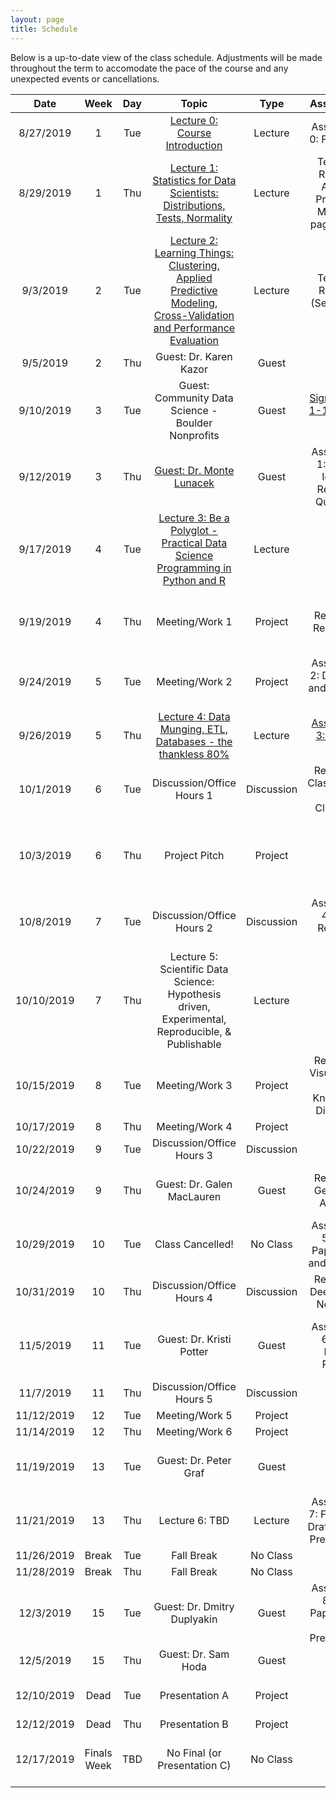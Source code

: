 ```yaml
---
layout: page
title: Schedule
---
```


Below is a up-to-date view of the class schedule. Adjustments will be made throughout the term to accomodate the pace of the course and any unexpected events or cancellations.

**Date**|**Week**|**Day**|**Topic**|**Type**|**Assignment**|**Due**
:-----:|:-----:|:-----:|:-----:|:-----:|:-----:|:-----:
8/27/2019|1|Tue|[Lecture 0: Course Introduction](https://docs.google.com/presentation/d/1nGcUFW1eMshMngKgJ3I6yVREEP6hEP5AnzhwOq6PI1U/edit?usp=sharing)|Lecture|Assignment 0: Fork Repo| 
8/29/2019|1|Thu|[Lecture 1: Statistics for Data Scientists: Distributions, Tests, Normality](https://docs.google.com/presentation/d/14wiSgjc-4IOU2Mb93ajp5QoOs3nhY-83UxWjK5DjIBQ/edit?usp=sharing)|Lecture| Textbook Reading: Applied Predictive Modeling pages 1-26| 
9/3/2019|2|Tue|[Lecture 2: Learning Things: Clustering, Applied Predictive Modeling, <br/>Cross-Validation and Performance Evaluation](https://docs.google.com/presentation/d/1etVTkAnQvjLA3-JyjRIGqrJUcZdrusSpinQ2AYHmfpU/edit?usp=sharing)|Lecture| Textbook Reading: (See Slides)|Assignment 0: Fork Repo
9/5/2019|2|Thu|Guest: Dr. Karen Kazor|Guest| | 
9/10/2019|3|Tue|Guest: Community Data Science - Boulder Nonprofits|Guest| [Sign up for a 1-1 Meeting Slot](https://appoint.ly/s/dsprojects/1-1)| 
9/12/2019|3|Thu|[Guest: Dr. Monte Lunacek](https://docs.google.com/presentation/d/1NtWBjQBNEhI-vMZCT3q0QltomflwYQFC3TWMeKUTarU/edit?usp=sharing)|Guest| Assignment 1: Project Ideas & Research Questions | 
9/17/2019|4|Tue|[Lecture 3: Be a Polyglot - Practical Data Science <br/>Programming in Python and R](https://docs.google.com/presentation/d/10ObNdg-TKQHaWdmloHsfdFfgwA7ae7_QNXKT9x_1uuk/edit?usp=sharing)|Lecture| | 
9/19/2019|4|Thu|Meeting/Work 1|Project|Reading 1: Regression| Assignment 1: Project Ideas & Research Questions
9/24/2019|5|Tue|Meeting/Work 2|Project| Assignment 2: Data Prep and Methods Plan | 
9/26/2019|5|Thu|[Lecture 4: Data Munging, ETL, Databases - the thankless 80%](https://docs.google.com/presentation/d/1qx52mQdkOUvUwC6ybzciemfK1mLZDfQJNw_YGRD5J_k/edit?usp=sharing)|Lecture|[Assignment 3: 1-slide pitch](https://docs.google.com/presentation/d/1uMkUP0nezLKsI5AvFMoTfQ96WywtTgEvxPx4gKjRfVE/edit#slide=id.g63928dafca_0_0)|
10/1/2019|6|Tue|Discussion/Office Hours 1|Discussion|Reading 2: Classification and Clustering|Reading 1 
10/3/2019|6|Thu|Project Pitch|Project||Assignment 2+3: Data Prep, Methods Plan & 1-slide pitch
10/8/2019|7|Tue|Discussion/Office Hours 2|Discussion|Assignment 4: Draft Results & Code|Reading 2
10/10/2019|7|Thu|Lecture 5: Scientific Data Science: Hypothesis driven, <br/>Experimental, Reproducible, & Publishable|Lecture| | 
10/15/2019|8|Tue|Meeting/Work 3|Project|Reading 3: Visualization and <br/>Knowledge Discovery|
10/17/2019|8|Thu|Meeting/Work 4|Project| | 
10/22/2019|9|Tue|Discussion/Office Hours 3|Discussion| | Reading 3
10/24/2019|9|Thu|Guest: Dr. Galen MacLauren|Guest|Reading 4: Geospatial Analysis|Assignment 4: Draft Results & Code
10/29/2019|10|Tue|Class Cancelled!|No Class| Assignment 5: Draft Paper: Data and Methods| 
10/31/2019|10|Thu|Discussion/Office Hours 4|Discussion|Reading 5: Deep Neural Networks|Reading 4
11/5/2019|11|Tue|Guest: Dr. Kristi Potter|Guest|Assignment 6: Draft Paper: Results| Assignment 5: Draft Paper: Data and Methods
11/7/2019|11|Thu|Discussion/Office Hours 5|Discussion| |Reading 5
11/12/2019|12|Tue|Meeting/Work 5|Project||
11/14/2019|12|Thu|Meeting/Work 6|Project| | 
11/19/2019|13|Tue|Guest: Dr. Peter Graf|Guest| | Assignment 6: Draft Paper: Results
11/21/2019|13|Thu|Lecture 6: TBD|Lecture| Assignment 7: Full Rough Draft, Code & Presentation |
11/26/2019|Break|Tue|Fall Break|No Class| | 
11/28/2019|Break|Thu|Fall Break|No Class| | 
12/3/2019|15|Tue|Guest: Dr. Dmitry Duplyakin|Guest|Assignment 8: Final Paper, Code & Presentation| Assignment 7: Full Rough Draft, Code & Presentation
12/5/2019|15|Thu|Guest: Dr. Sam Hoda|Guest| | 
12/10/2019|Dead|Tue|Presentation A|Project| |Assignment 8: Presentation
12/12/2019|Dead|Thu|Presentation B|Project| | 
12/17/2019|Finals Week|TBD|No Final (or Presentation C)|No Class| |Assignment 8: Final Paper & Code
